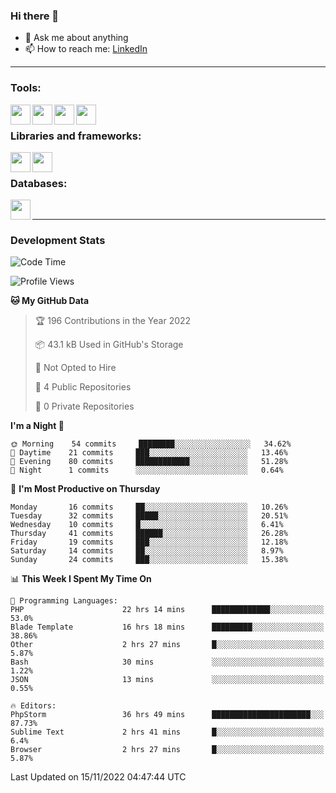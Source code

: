 ### Hi there 👋

<!-- - 🔭 I’m currently working on [huyviet] -->
- 💬 Ask me about anything
- 📫 How to reach me: [LinkedIn]
<!-- - ⚡ Fun fact: abc -->

---

### Tools:
<img align='left' height="32" width="32" src="https://cdn.jsdelivr.net/npm/simple-icons@4.8.0/icons/phpstorm.svg" />
<img align='left' height="32" width="32" src="https://cdn.jsdelivr.net/npm/simple-icons@4.8.0/icons/sublimetext.svg" />
<img align='left' height="32" width="32" src="https://cdn.jsdelivr.net/npm/simple-icons@4.8.0/icons/laragon.svg" />
<img align='left' height="32" width="32" src="https://cdn.jsdelivr.net/npm/simple-icons@4.8.0/icons/xampp.svg" />
<br>

### Libraries and frameworks:
<img align='left' height="32" width="32" src="https://cdn.jsdelivr.net/npm/simple-icons@4.8.0/icons/laravel.svg" />
<img align='left' height="32" width="32" src="https://cdn.jsdelivr.net/npm/simple-icons@4.8.0/icons/jquery.svg" />
<br>

### Databases:
<img align='left' height="32" width="32" src="https://cdn.jsdelivr.net/npm/simple-icons@4.8.0/icons/mysql.svg" />
<br>

---
### Development Stats
<!--START_SECTION:waka-->
![Code Time](http://img.shields.io/badge/Code%20Time-371%20hrs%2046%20mins-blue)

![Profile Views](http://img.shields.io/badge/Profile%20Views-0-blue)

**🐱 My GitHub Data** 

> 🏆 196 Contributions in the Year 2022
 > 
> 📦 43.1 kB Used in GitHub's Storage 
 > 
> 🚫 Not Opted to Hire
 > 
> 📜 4 Public Repositories 
 > 
> 🔑 0 Private Repositories  
 > 
**I'm a Night 🦉** 

```text
🌞 Morning    54 commits     ████████░░░░░░░░░░░░░░░░░   34.62% 
🌆 Daytime    21 commits     ███░░░░░░░░░░░░░░░░░░░░░░   13.46% 
🌃 Evening    80 commits     ████████████░░░░░░░░░░░░░   51.28% 
🌙 Night      1 commits      ░░░░░░░░░░░░░░░░░░░░░░░░░   0.64%

```
📅 **I'm Most Productive on Thursday** 

```text
Monday       16 commits     ██░░░░░░░░░░░░░░░░░░░░░░░   10.26% 
Tuesday      32 commits     █████░░░░░░░░░░░░░░░░░░░░   20.51% 
Wednesday    10 commits     █░░░░░░░░░░░░░░░░░░░░░░░░   6.41% 
Thursday     41 commits     ██████░░░░░░░░░░░░░░░░░░░   26.28% 
Friday       19 commits     ███░░░░░░░░░░░░░░░░░░░░░░   12.18% 
Saturday     14 commits     ██░░░░░░░░░░░░░░░░░░░░░░░   8.97% 
Sunday       24 commits     ███░░░░░░░░░░░░░░░░░░░░░░   15.38%

```


📊 **This Week I Spent My Time On** 

```text
💬 Programming Languages: 
PHP                      22 hrs 14 mins      █████████████░░░░░░░░░░░░   53.0% 
Blade Template           16 hrs 18 mins      █████████░░░░░░░░░░░░░░░░   38.86% 
Other                    2 hrs 27 mins       █░░░░░░░░░░░░░░░░░░░░░░░░   5.87% 
Bash                     30 mins             ░░░░░░░░░░░░░░░░░░░░░░░░░   1.22% 
JSON                     13 mins             ░░░░░░░░░░░░░░░░░░░░░░░░░   0.55%

🔥 Editors: 
PhpStorm                 36 hrs 49 mins      ██████████████████████░░░   87.73% 
Sublime Text             2 hrs 41 mins       █░░░░░░░░░░░░░░░░░░░░░░░░   6.4% 
Browser                  2 hrs 27 mins       █░░░░░░░░░░░░░░░░░░░░░░░░   5.87%

```


 Last Updated on 15/11/2022 04:47:44 UTC
<!--END_SECTION:waka-->

[huyviet]: https://huyviet.vn/
[LinkedIn]: https://www.linkedin.com/in/huy-nguyễn-733a23246/
